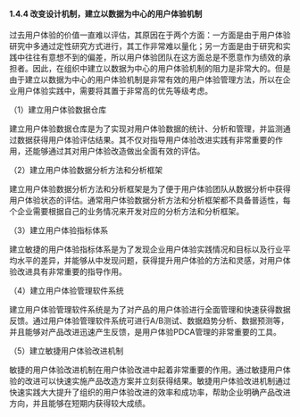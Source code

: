#### 1.4.4 改变设计机制，建立以数据为中心的用户体验机制

过去用户体验的价值一直难以评估，其原因在于两个方面：一方面是由于用户体验研究中多通过定性研究方式进行，其工作非常难以量化；另一方面是由于研究和实践中往往有意想不到的偏差，所以用户体验团队在这方面总是不愿意作为绩效的承担者。因此，在组织中建立以数据为中心的用户体验机制的阻力是非常大的。但是由于建立以数据为中心的用户体验机制是非常有效的用户体验管理方法，所以在企业用户体验实践中，需要将其置于非常高的优先等级考虑。

（1）建立用户体验数据仓库

建立用户体验数据仓库是为了实现对用户体验数据的统计、分析和管理，并监测通过数据获得用户体验评估结果。其不仅对指导用户体验改进实践有非常重要的作用，还能够通过其对用户体验改造做出全面有效的评估。

（2）建立用户体验数据分析方法和分析框架

建立用户体验数据分析方法和分析框架是为了便于用户体验团队从数据分析中获得用户体验状态的评估。通常用户体验数据分析方法和分析框架都不具备普适性，每个企业需要根据自己的业务情况来开发对应的分析方法和分析框架。

（3）建立用户体验指标体系

建立敏捷的用户体验指标体系是为了发现企业用户体验实践情况和目标以及行业平均水平的差异，并能够从中发现问题，获得提升用户体验的方法和灵感，对用户体验改进具有非常重要的指导作用。

（4）建立用户体验管理软件系统

建立用户体验管理软件系统是为了对产品的用户体验进行全面管理和快速获得数据反馈。通过用户体验管理软件系统可进行A/B测试、数据趋势分析、数据预测等，并且能够对产品改进迅速产生反馈，是用户体验PDCA管理的非常重要的工具。

（5）建立敏捷用户体验改进机制

敏捷的用户体验改进机制在用户体验改进中起着非常重要的作用。通过敏捷用户体验的改进可以快速实施产品改造方案并立刻获得结果。敏捷用户体验改进机制通过快速实践大大提升了组织的用户体验改进的效率和成功率，帮助企业明确产品改进方向，并且能够在短期内获得较大成绩。
